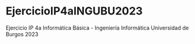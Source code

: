 # EjercicioIP4aINGUBU2023
Ejercicio IP 4a Informática Básica - Ingeniería Informática Universidad de Burgos 2023 
